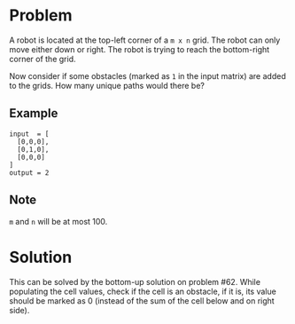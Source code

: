 # Problem

A robot is located at the top-left corner of a `m x n` grid. The robot can only move either down or right. The robot is trying to reach the bottom-right corner of the grid.

Now consider if some obstacles (marked as `1` in the input matrix) are added to the grids. How many unique paths would there be?

## Example

```
input  = [
  [0,0,0],
  [0,1,0],
  [0,0,0]
]
output = 2
```

## Note

`m` and `n` will be at most 100.

# Solution

This can be solved by the bottom-up solution on problem #62. While populating the cell values, check if the cell is an obstacle, if it is, its value should be marked as 0 (instead of the sum of the cell below and on right side).
